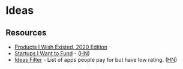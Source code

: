 # Ideas

## Resources

- [Products I Wish Existed, 2020 Edition](http://blog.eladgil.com/2020/01/products-i-wish-existed-2020-edition.html)
- [Startups I Want to Fund](https://startupandrew.com/posts/startups-i-want-to-fund/) - ([HN](https://news.ycombinator.com/item?id=18123454))
- [Ideas Filter](http://ideasfilter.com/) - List of apps people pay for but have low rating. ([HN](https://news.ycombinator.com/item?id=27007767))
